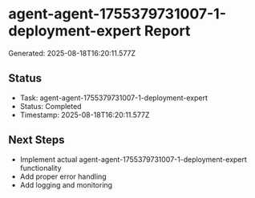 # agent-agent-1755379731007-1-deployment-expert Report

Generated: 2025-08-18T16:20:11.577Z

## Status
- Task: agent-agent-1755379731007-1-deployment-expert
- Status: Completed
- Timestamp: 2025-08-18T16:20:11.577Z

## Next Steps
- Implement actual agent-agent-1755379731007-1-deployment-expert functionality
- Add proper error handling
- Add logging and monitoring
